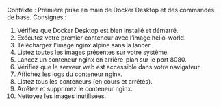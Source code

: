 Contexte : Première prise en main de Docker Desktop et des commandes de base.
Consignes :
1. Vérifiez que Docker Desktop est bien installé et démarré.
2. Exécutez votre premier conteneur avec l’image hello-world.
3. Téléchargez l’image nginx:alpine sans la lancer.
4. Listez toutes les images présentes sur votre système.
5. Lancez un conteneur nginx en arrière-plan sur le port 8080.
6. Vérifiez que le serveur web est accessible dans votre navigateur.
7. Affichez les logs du conteneur nginx.
8. Listez tous les conteneurs (en cours et arrêtés).
9. Arrêtez et supprimez le conteneur nginx.
10. Nettoyez les images inutilisées.